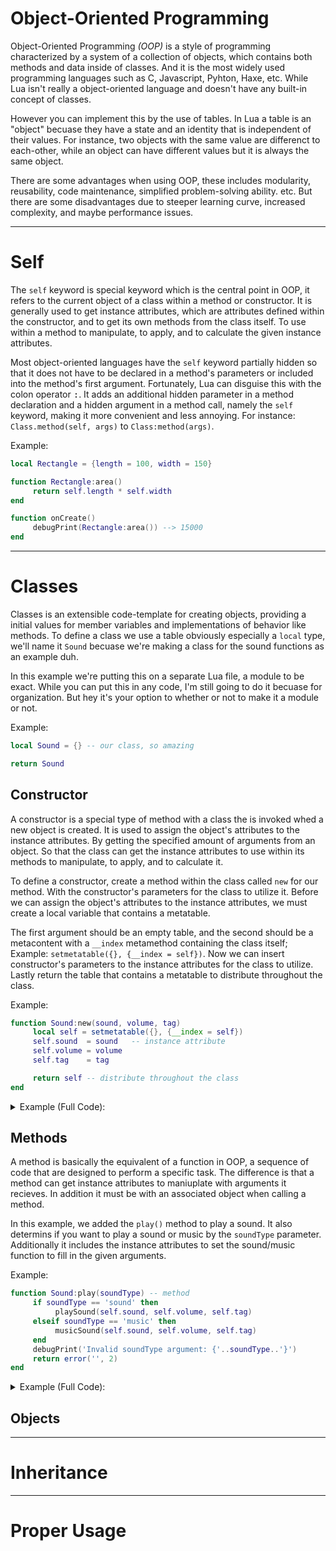 # Object-Oriented Programming
Object-Oriented Programming _(OOP)_ is a style of programming characterized by a system of a collection of objects, which contains both methods and data inside of classes. And it is the most widely used programming languages such as C, Javascript, Pyhton, Haxe, etc. While Lua isn't really a object-oriented language and doesn't have any built-in concept of classes. 

However you can implement this by the use of tables. In Lua a table is an "object" becuase they have a state and an identity that is independent of their values. For instance, two objects with the same value are differenct to each-other, while an object can have different values but it is always the same object.

There are some advantages when using OOP, these includes modularity, reusability, code maintenance, simplified problem-solving ability. etc. But there are some disadvantages due to steeper learning curve, increased complexity, and maybe performance issues.

***

# Self
The `self` keyword is special keyword which is the central point in OOP, it refers to the current object of a class within a method or constructor. It is generally used to get instance attributes, which are attributes defined within the constructor, and to get its own methods from the class itself. To use within a method to manipulate, to apply, and to calculate the given instance attributes.

Most object-oriented languages have the `self` keyword partially hidden so that it does not have to be declared in a method's parameters or included into the method's first argument. Fortunately, Lua can disguise this with the colon operator <kbd>:</kbd>. It adds an additional hidden parameter in a method declaration and a hidden argument in a method call, namely the `self` keyword, making it more convenient and less annoying. For instance: `Class.method(self, args)` to `Class:method(args)`.

Example:
```lua
local Rectangle = {length = 100, width = 150}

function Rectangle:area()
     return self.length * self.width
end

function onCreate()
     debugPrint(Rectangle:area()) --> 15000
end
```

***

# Classes
Classes is an extensible code-template for creating objects, providing a initial values for member variables and implementations of behavior like methods. To define a class we use a table obviously especially a `local` type, we'll name it `Sound` becuase we're making a class for the sound functions as an example duh.

In this example we're putting this on a separate Lua file, a module to be exact. While you can put this in any code, I'm still going to do it becuase for organization. But hey it's your option to whether or not to make it a module or not.

Example:
```lua
local Sound = {} -- our class, so amazing

return Sound
```

## Constructor
A constructor is a special type of method with a class the is invoked whed a new object is created. It is used to assign the object's attributes to the instance attributes. By getting the specified amount of arguments from an object. So that the class can get the instance attributes to use within its methods to manipulate, to apply, and to calculate it.

To define a constructor, create a method within the class called `new` for our method. With the constructor's parameters for the class to utilize it. Before we can assign the object's attributes to the instance attributes, we must create a local variable that contains a metatable. 

The first argument should be an empty table, and the second should be a metacontent with a `__index` metamethod containing the class itself; Example: `setmetatable({}, {__index = self})`. Now we can insert constructor's parameters to the instance attributes for the class to utilize. Lastly return the table that contains a metatable to distribute throughout the class.

Example:
```lua
function Sound:new(sound, volume, tag)
     local self = setmetatable({}, {__index = self})
     self.sound  = sound   -- instance attribute
     self.volume = volume
     self.tag    = tag

     return self -- distribute throughout the class
end
```

<details><summary>Example (Full Code):</summary>
<p>

```lua
local Sound = {} -- our class, so amazing

function Sound:new(sound, volume, tag)
     local self = setmetatable({}, {__index = self})
     self.sound  = sound   -- instance attribute
     self.volume = volume
     self.tag    = tag

     return self -- distribute throughout the class
end

return Sound
```

</p>
</details>

## Methods
A method is basically the equivalent of a function in OOP, a sequence of code that are designed to perform a specific task. The difference is that a method can get instance attributes to maniuplate with arguments it recieves. In addition it must be with an associated object when calling a method.

In this example, we added the `play()` method to play a sound. It also determins if you want to play a sound or music by the `soundType` parameter. Additionally it includes the instance attributes to set the sound/music function to fill in the given arguments.

Example:
```lua
function Sound:play(soundType) -- method
     if soundType == 'sound' then
          playSound(self.sound, self.volume, self.tag)
     elseif soundType == 'music' then
          musicSound(self.sound, self.volume, self.tag)
     end
     debugPrint('Invalid soundType argument: {'..soundType..'}')
     return error('', 2)
end
```

<details><summary>Example (Full Code):</summary>
<p>

```lua
local Sound = {} -- our class, so amazing

function Sound:new(sound, volume, tag)
     local self = setmetatable({}, {__index = self})
     self.sound  = sound   -- instance attribute
     self.volume = volume
     self.tag    = tag

     return self -- distribute throughout the class
end

function Sound:play(soundType) -- method
     if soundType == 'sound' then
          playSound(self.sound, self.volume, self.tag)
     elseif soundType == 'music' then
          musicSound(self.sound, self.volume, self.tag)
     end
     debugPrint('Invalid soundType argument: {'..soundType..'}')
     return error('', 2)
end

function Sound:remove() -- removes the instance attributes and object
     setmetatable(self, nil)
end

return Sound
```

</p>
</details>

## Objects

***

# Inheritance

***

# Proper Usage
<!-- But it should only be used when you have a complex system with multiple methods that require a lot of interaction between different objects. It is also best for reusability and modularity becuase of the creation and reusing of objects. -->

